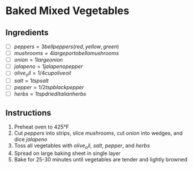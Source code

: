 # Baked Mixed Vegetables

## Ingredients
- [ ] $peppers = 3 bell peppers (red, yellow, green)$
- [ ] $mushrooms = 4 large portobello mushrooms$
- [ ] $onion = 1 large onion$
- [ ] $jalapeno = 1 jalapeno pepper$
- [ ] $olive_oil = 1/4 cup olive oil$
- [ ] $salt = 1 tsp salt$
- [ ] $pepper = 1/2 tsp black pepper$
- [ ] $herbs = 1 tsp dried Italian herbs$

## Instructions
1. Preheat oven to 425°F
2. Cut $peppers$ into strips, slice $mushrooms$, cut $onion$ into wedges, and dice $jalapeno$
3. Toss all vegetables with $olive_oil$, $salt$, $pepper$, and $herbs$
4. Spread on large baking sheet in single layer
5. Bake for 25-30 minutes until vegetables are tender and lightly browned